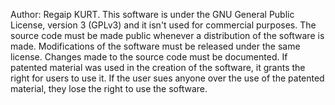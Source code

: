 Author: Regaip KURT.
This software is under the GNU General Public License, version 3 (GPLv3) and it isn't used for commercial purposes.
The source code must be made public whenever a distribution of the software is made.
Modifications of the software must be released under the same license.
Changes made to the source code must be documented.
If patented material was used in the creation of the software, it grants the right for users to use it. If the user sues anyone over the use of the patented material, they lose the right to use the software.
